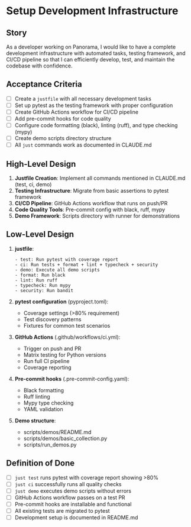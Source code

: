 # Setup Development Infrastructure

## Story
As a developer working on Panorama, I would like to have a complete development infrastructure with automated tasks, testing framework, and CI/CD pipeline so that I can efficiently develop, test, and maintain the codebase with confidence.

## Acceptance Criteria
- [ ] Create a `justfile` with all necessary development tasks
- [ ] Set up pytest as the testing framework with proper configuration
- [ ] Create GitHub Actions workflow for CI/CD pipeline
- [ ] Add pre-commit hooks for code quality
- [ ] Configure code formatting (black), linting (ruff), and type checking (mypy)
- [ ] Create demo scripts directory structure
- [ ] All `just` commands work as documented in CLAUDE.md

## High-Level Design
1. **Justfile Creation**: Implement all commands mentioned in CLAUDE.md (test, ci, demo)
2. **Testing Infrastructure**: Migrate from basic assertions to pytest framework
3. **CI/CD Pipeline**: GitHub Actions workflow that runs on push/PR
4. **Code Quality Tools**: Pre-commit config with black, ruff, mypy
5. **Demo Framework**: Scripts directory with runner for demonstrations

## Low-Level Design
1. **justfile**:
   ```
   - test: Run pytest with coverage report
   - ci: Run tests + format + lint + typecheck + security
   - demo: Execute all demo scripts
   - format: Run black
   - lint: Run ruff
   - typecheck: Run mypy
   - security: Run bandit
   ```

2. **pytest configuration** (pyproject.toml):
   - Coverage settings (>80% requirement)
   - Test discovery patterns
   - Fixtures for common test scenarios

3. **GitHub Actions** (.github/workflows/ci.yml):
   - Trigger on push and PR
   - Matrix testing for Python versions
   - Run full CI pipeline
   - Coverage reporting

4. **Pre-commit hooks** (.pre-commit-config.yaml):
   - Black formatting
   - Ruff linting
   - Mypy type checking
   - YAML validation

5. **Demo structure**:
   - scripts/demos/README.md
   - scripts/demos/basic_collection.py
   - scripts/run_demos.py

## Definition of Done
- [ ] `just test` runs pytest with coverage report showing >80%
- [ ] `just ci` successfully runs all quality checks
- [ ] `just demo` executes demo scripts without errors
- [ ] GitHub Actions workflow passes on a test PR
- [ ] Pre-commit hooks are installable and functional
- [ ] All existing tests are migrated to pytest
- [ ] Development setup is documented in README.md